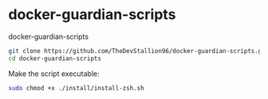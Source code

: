 # docker-guardian-scripts
docker-guardian-scripts

```bash
git clone https://github.com/TheDevStallion96/docker-guardian-scripts.git
cd docker-guardian-scripts
```

Make the script executable:
```bash
sudo chmod +x ./install/install-zsh.sh

```
